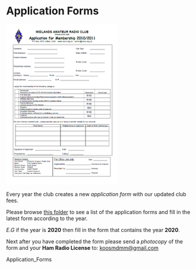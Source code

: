 # Application Forms

[<img src="img/1.png" width="300"/>](img/1.png)

Every year the club creates a new *application form* with our updated club fees.

Please browse [this folder](https://github.com/Midlands-Amateur-Radio-Club/Application_Forms/tree/main/Application_Forms) to see a list of the application forms and fill in the latest form according to the year.

*E.G* if the year is **2020** then fill in the form that contains the year **2020**.

Next after you have completed the form please send a *photocopy* of the form and your **Ham Radio License** to: koosmdmm@gmail.com


Application_Forms
